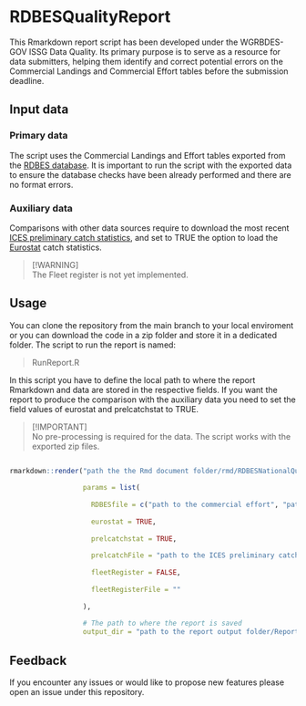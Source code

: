 # RDBESQualityReport

This Rmarkdown report script has been developed under the WGRBDES-GOV ISSG Data Quality. Its primary purpose is to serve as a resource for data submitters, helping them identify and correct potential errors on the Commercial Landings and Commercial Effort tables before the submission deadline.

## Input data

### Primary data

The script uses the Commercial Landings and Effort tables exported from the [RDBES database](https://rdbes.ices.dk/#/). It is important to run the script with the exported data to ensure the database checks have been already performed and there are no format errors.

### Auxiliary data

Comparisons with other data sources require to download the most recent [ICES preliminary catch statistics](https://data.ices.dk/rec12/login.aspx), and set to TRUE the option to load the [Eurostat](https://ec.europa.eu/eurostat/databrowser/view/tag00076/default/table?lang=en&category=t_fish) catch statistics.

> [!WARNING]\
> The Fleet register is not yet implemented.

## Usage

You can clone the repository from the main branch to your local enviroment or you can download the code in a zip folder and store it in a dedicated folder. The script to run the report is named:

> RunReport.R

In this script you have to define the local path to where the report Rmarkdown and data are stored in the respective fields. If you want the report to produce the comparison with the auxiliary data you need to set the field values of eurostat and prelcatchstat to TRUE.

> [!IMPORTANT]\
> No pre-processing is required for the data. The script works with the exported zip files.

``` r

rmarkdown::render("path the the Rmd document folder/rmd/RDBESNationalQualityReport.Rmd", 
                  
                  params = list(
                    
                    RDBESfile = c("path to the commercial effort", "path to the commercial landings"),
                    
                    eurostat = TRUE,
                    
                    prelcatchstat = TRUE,
                    
                    prelcatchFile = "path to the ICES preliminary catch statistics", 
                    
                    fleetRegister = FALSE,   
                    
                    fleetRegisterFile = ""
                    
                  ),
                  
                  # The path to where the report is saved 
                  output_dir = "path to the report output folder/ReportOutput")
```

## Feedback

If you encounter any issues or would like to propose new features please open an issue under this repository.

